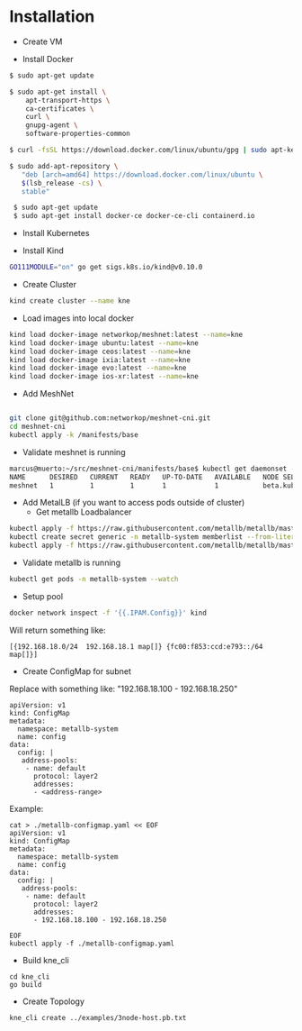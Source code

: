 # Installation

* Create VM

* Install Docker

```bash
$ sudo apt-get update

$ sudo apt-get install \
    apt-transport-https \
    ca-certificates \
    curl \
    gnupg-agent \
    software-properties-common

$ curl -fsSL https://download.docker.com/linux/ubuntu/gpg | sudo apt-key add -

$ sudo add-apt-repository \
   "deb [arch=amd64] https://download.docker.com/linux/ubuntu \
   $(lsb_release -cs) \
   stable"

 $ sudo apt-get update
 $ sudo apt-get install docker-ce docker-ce-cli containerd.io
```

* Install Kubernetes

* Install Kind

```bash
GO111MODULE="on" go get sigs.k8s.io/kind@v0.10.0
```

* Create Cluster

```bash
kind create cluster --name kne
```

* Load images into local docker

```bash
kind load docker-image networkop/meshnet:latest --name=kne
kind load docker-image ubuntu:latest --name=kne
kind load docker-image ceos:latest --name=kne
kind load docker-image ixia:latest --name=kne
kind load docker-image evo:latest --name=kne
kind load docker-image ios-xr:latest --name=kne
```

* Add MeshNet

```bash

git clone git@github.com:networkop/meshnet-cni.git
cd meshnet-cni
kubectl apply -k /manifests/base

```

* Validate meshnet is running

```bash
marcus@muerto:~/src/meshnet-cni/manifests/base$ kubectl get daemonset -n meshnet
NAME      DESIRED   CURRENT   READY   UP-TO-DATE   AVAILABLE   NODE SELECTOR                   AGE
meshnet   1         1         1       1            1           beta.kubernetes.io/arch=amd64   3h2m

```

* Add MetalLB (if you want to access pods outside of cluster)
   * Get metallb Loadbalancer

```bash
kubectl apply -f https://raw.githubusercontent.com/metallb/metallb/master/manifests/namespace.yaml
kubectl create secret generic -n metallb-system memberlist --from-literal=secretkey="$(openssl rand -base64 128)" 
kubectl apply -f https://raw.githubusercontent.com/metallb/metallb/master/manifests/metallb.yaml
```

   * Validate metallb is running

```bash
kubectl get pods -n metallb-system --watch
```

   * Setup pool

```bash
docker network inspect -f '{{.IPAM.Config}}' kind
```

Will return something like:

```
[{192.168.18.0/24  192.168.18.1 map[]} {fc00:f853:ccd:e793::/64   map[]}]
```

   * Create ConfigMap for subnet

Replace <address-range> with something like: "192.168.18.100 - 192.168.18.250"

```
apiVersion: v1
kind: ConfigMap
metadata:
  namespace: metallb-system
  name: config
data:
  config: |
   address-pools:
    - name: default
      protocol: layer2
      addresses:
      - <address-range>
```

Example:

```
cat > ./metallb-configmap.yaml << EOF
apiVersion: v1
kind: ConfigMap
metadata:
  namespace: metallb-system
  name: config
data:
  config: |
   address-pools:
    - name: default
      protocol: layer2
      addresses:
      - 192.168.18.100 - 192.168.18.250

EOF
kubectl apply -f ./metallb-configmap.yaml
```

* Build kne_cli

```
cd kne_cli
go build
```

* Create Topology

```
kne_cli create ../examples/3node-host.pb.txt
```

